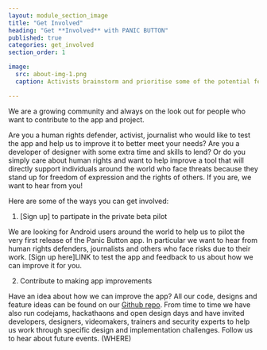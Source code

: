 ```yaml
---
layout: module_section_image
title: "Get Involved"
heading: "Get **Involved** with PANIC BUTTON"
published: true
categories: get_involved
section_order: 1

image: 
  src: about-img-1.png
  caption: Activists brainstorm and prioritise some of the potential features for ‘Panic Button’ in an open design workshop in Nairobi. © Amnesty International

---
```


We are a growing community and always on the look out for people who want to contribute to the app and project.

Are you a human rights defender, activist, journalist who would like to test the app and help us to improve it to better meet your needs? Are you a developer of designer with some extra time and skills to lend? Or do you simply care about human rights and want to help improve a tool that will directly support individuals around the world who face threats because they stand up for freedom of expression and the rights of others. If you are, we want to hear from you!

Here are some of the ways you can get involved:

1. [Sign up] to partipate in the private beta pilot 

We are looking for Android users around the world to help us to pilot the very first release of the Panic Button app. In particular we want to hear from human rights defenders, journalists and others who face risks due to their work. [Sign up here]LINK to test the app and feedback to us about how we can improve it for you. 

2. Contribute to making app improvements 

Have an idea about how we can improve the app? All our code, designs and feature ideas can be found on our [Github repo](https://github.com/TeamPanicButton/PanicButton). From time to time we have also run codejams, hackathaons and open design days and have invited developers, designers, videomakers, trainers and security experts to help us work through specific design and implementation challenges. Follow us to hear about future events. (WHERE)
